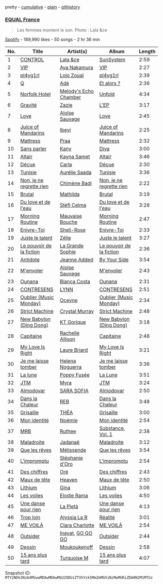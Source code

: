 pretty - [cumulative](/playlists/cumulative/37i9dQZF1DX4kZR8vL5oVX.md) - [plain](/playlists/plain/37i9dQZF1DX4kZR8vL5oVX) - [githistory](https://github.githistory.xyz/mackorone/spotify-playlist-archive/blob/main/playlists/plain/37i9dQZF1DX4kZR8vL5oVX)

### [EQUAL France](https://open.spotify.com/playlist/37i9dQZF1DX4kZR8vL5oVX)

> Les femmes montent le son\. Photo : Lala &ce

[Spotify](https://open.spotify.com/user/spotify) - 189,990 likes - 50 songs - 2 hr 36 min

| No. | Title | Artist(s) | Album | Length |
|---|---|---|---|---|
| 1 | [CONTROL](https://open.spotify.com/track/0BJQL4uOXzJCwtVQO141SQ) | [Lala &ce](https://open.spotify.com/artist/1AKP8Tnz8KfOdRM4mqvNtF) | [SunSystem](https://open.spotify.com/album/2iZTwsFoNuV7KywtKM7lVT) | 2:59 |
| 2 | [VIP](https://open.spotify.com/track/6NCJTDAQsOErJGv7mhdvsB) | [Aya Nakamura](https://open.spotify.com/artist/7IlRNXHjoOCgEAWN5qYksg) | [VIP](https://open.spotify.com/album/4CwFdN37OjqRPYh4nri0w2) | 2:27 |
| 3 | [pl4yg1rl](https://open.spotify.com/track/3xA9Cta8gafKNV1xNpMK2r) | [Lolo Zouaï](https://open.spotify.com/artist/2qDIR2WlcW3llkGqJWg9VJ) | [pl4yg1rl](https://open.spotify.com/album/1xQEgoJUeY0K2pc0p8LLXG) | 2:39 |
| 4 | [Q](https://open.spotify.com/track/5hGUYAw9wrOpRBank5mIV9) | [Adé](https://open.spotify.com/artist/3NIFl4tsySuu3eu8Yt8c0s) | [Et alors ?](https://open.spotify.com/album/2UKWuWCmesuNXNsFbdbEVw) | 2:36 |
| 5 | [Norfolk Hotel](https://open.spotify.com/track/78YBItbz15ENXz3F67cDno) | [Melody's Echo Chamber](https://open.spotify.com/artist/1S0vL284jxZYKtZQ2jsQ2X) | [Unfold](https://open.spotify.com/album/7M9pKniOt8uH8sWQwdQFMD) | 4:34 |
| 6 | [Gravité](https://open.spotify.com/track/5fBkJQXG6UiwGUkZtkVMKz) | [Zazie](https://open.spotify.com/artist/3FLS6y4AR3126l4D06V0ZD) | [L'EP](https://open.spotify.com/album/30Sl2MlX4q0DBQni39JFFo) | 3:17 |
| 7 | [Love](https://open.spotify.com/track/0crgq6PLl60iznPz45NEHP) | [Aloïse Sauvage](https://open.spotify.com/artist/5LYSuLVsB6OVxkDY107AyQ) | [Love](https://open.spotify.com/album/0uKQKIBzN5kpJSuiybdgVt) | 2:45 |
| 8 | [Juice of Mandarins](https://open.spotify.com/track/6bhvNNx8aX9HPgOvr37gi7) | [Ibeyi](https://open.spotify.com/artist/5Q8NEHGX70m1kkojbtm8wa) | [Juice of Mandarins](https://open.spotify.com/album/60XsW89G7Tq5vj3bnNveMY) | 2:25 |
| 9 | [Mattress](https://open.spotify.com/track/117LsXmdWsAaodcvRBQfYe) | [Praa](https://open.spotify.com/artist/2BEp4lORHjjxT1zuqRTxIt) | [Mattress](https://open.spotify.com/album/2jNE05koiPr9OupkN8NG7b) | 2:32 |
| 10 | [Sans parler](https://open.spotify.com/track/4TG1is37AKB2ssrWIENYBw) | [Kany](https://open.spotify.com/artist/0bD7mEP1eG7KRK84O1SjkF) | [Diya](https://open.spotify.com/album/3GFQBfgqtvfEe8fjn7b0g4) | 3:00 |
| 11 | [Altaïr](https://open.spotify.com/track/3MqUS4BDyK2p4L1ydqXRYT) | [Kayna Samet](https://open.spotify.com/artist/3qLpAs6VLppZrKlI0CXK6k) | [Altaïr](https://open.spotify.com/album/5GZSqUuKkETaKYOtEBSwD4) | 3:46 |
| 12 | [Déçue](https://open.spotify.com/track/7lcciWNpJlTYwyxVIPAGjB) | [Carla](https://open.spotify.com/artist/7dgCfYEmAX7OxaYWgCGxAr) | [Déçue](https://open.spotify.com/album/0D0P4sA5zO4EYH41yFFhTD) | 2:30 |
| 13 | [Tunisie](https://open.spotify.com/track/1fj8TuCYneYtKsVmIJG4N6) | [Aurélie Saada](https://open.spotify.com/artist/4hXlAArOvdCE7yvxblLjHh) | [Tunisie](https://open.spotify.com/album/6Ru27IhNy926jX1r4dpa0G) | 3:36 |
| 14 | [Non, je ne regrette rien](https://open.spotify.com/track/3v6J3r5vvdsuSYhXxtpoJB) | [Chimène Badi](https://open.spotify.com/artist/04kcokUKRXC8btCcOMLi8z) | [Non, je ne regrette rien](https://open.spotify.com/album/2CEz7hWhfPXGkMfaProcaw) | 2:22 |
| 15 | [Brutal](https://open.spotify.com/track/4CFXJ7j7YRfx1hhnGeRgd2) | [Mathilda](https://open.spotify.com/artist/3G3kiaWiTm0mUdzujLRuji) | [Brutal](https://open.spotify.com/album/0mooNMz8mNrlH7SjQF8TXH) | 3:19 |
| 16 | [Du love et de l'eau](https://open.spotify.com/track/7Kw007ZdpJK64xwI5GHDsa) | [Stéfi Celma](https://open.spotify.com/artist/0fMSqSfAS3Bv91cw1QBkXZ) | [Du love et de l'eau](https://open.spotify.com/album/2TobEk26m7VGC1MVMUMBSk) | 3:28 |
| 17 | [Morning Routine](https://open.spotify.com/track/2NkaoVNbCdy61p8OZwSKj6) | [Mauvaise Bouche](https://open.spotify.com/artist/5kmLM9mSvPHT8SxGS9DqCo) | [Morning Routine](https://open.spotify.com/album/6ANSi4Fg2BMTmbpurZxMPs) | 2:47 |
| 18 | [Enivre\-Toi](https://open.spotify.com/track/09YuxzYQ3H1mgYORxsUPcZ) | [Sheli\-Rose](https://open.spotify.com/artist/4fSnFfDmsZhnsH1ec8bmEF) | [Enivre\-Toi](https://open.spotify.com/album/5ZyBZ2VLqEIxJ7YHqRtcRV) | 2:33 |
| 19 | [Juste le talent](https://open.spotify.com/track/10tDhzLvMjWYjOuumnCGdx) | [Zélie](https://open.spotify.com/artist/0TGeOStDbxqVi8UJdBQsEx) | [Juste le talent](https://open.spotify.com/album/7f6D22X9OlC1JIOBNf2eVX) | 3:27 |
| 20 | [Le pouvoir de la fiction](https://open.spotify.com/track/6x4irM2szQwYoWtybJCnW9) | [La Grande Sophie](https://open.spotify.com/artist/76IqDKTydgWzyIuNpUD3Jg) | [Le pouvoir de la fiction](https://open.spotify.com/album/6GC2dnUzWME9nGWTElpIQh) | 2:36 |
| 21 | [Antidote](https://open.spotify.com/track/6hfyg01cT0psERGwblYKs0) | [Jeanne Added](https://open.spotify.com/artist/5TEGxYftTkeKmLXkZjHNUE) | [By Your Side](https://open.spotify.com/album/4lfxrZaJHbw7kbE6yZ2arb) | 3:54 |
| 22 | [M'envoler](https://open.spotify.com/track/2ODg2TeOl92FZugDpBG1Xh) | [Aloïse Sauvage](https://open.spotify.com/artist/5LYSuLVsB6OVxkDY107AyQ) | [M'envoler](https://open.spotify.com/album/0iToTNo1vgFuk1WLRZNBbh) | 2:43 |
| 23 | [Ounana](https://open.spotify.com/track/5vG6arj1VenNFvm33XTAoP) | [Bianca Costa](https://open.spotify.com/artist/1DcL22xdIWcdNa4ZHaXZjT) | [Ounana](https://open.spotify.com/album/5usO7FkdsJQRcRL3FckUFH) | 2:31 |
| 24 | [CONTRESENS](https://open.spotify.com/track/30VhZNP5duxROC70ugow1w) | [LYNN](https://open.spotify.com/artist/2iKQgImU0tNvy43Qs0lfyX) | [CONTRESENS](https://open.spotify.com/album/2Z9Yj4fLaNRaWNGzzc94FY) | 2:51 |
| 25 | [Oublier \(Music Monday\)](https://open.spotify.com/track/7dx2Fl6o4UqRT6sUNskitx) | [Ocevne](https://open.spotify.com/artist/0K4D8NX2d2sMQlvWcfLhSL) | [Oublier \(Music Monday\)](https://open.spotify.com/album/7FrXZtOcGmHoIqCsh2TD22) | 2:34 |
| 26 | [Strict Machine](https://open.spotify.com/track/5JqCNsl6WOfoo459O2aCSt) | [Crystal Murray](https://open.spotify.com/artist/2lRXAjsNoYGqyYkgHxk5OH) | [Strict Machine](https://open.spotify.com/album/2o35pypSO4z5NzRG7aVFM3) | 2:48 |
| 27 | [New Babylon \(Ding Dong\)](https://open.spotify.com/track/6ZwcJ3aM7wUfAQUqrmoad1) | [KT Gorique](https://open.spotify.com/artist/2UQaGEb3EMAa01ibiQaEsh) | [New Babylon \(Ding Dong\)](https://open.spotify.com/album/42WWZHsT2XEUfTKPjmBl5p) | 3:18 |
| 28 | [Capitaine](https://open.spotify.com/track/6YXKWDzApCClFLG2Q4E9Lc) | [Rachelle Allison](https://open.spotify.com/artist/5M0cj31cGkk0sbevwtSG52) | [Capitaine](https://open.spotify.com/album/79rMntmBrEnavBiAdxHAHW) | 2:48 |
| 29 | [My Love Is Right](https://open.spotify.com/track/4sFe0QbAZEE5nEAXRyy7Xx) | [Laure Briard](https://open.spotify.com/artist/01kBbtD0A37qtJ9EdA3Fm1) | [My Love Is Right](https://open.spotify.com/album/3S0AW0edQgeyAc4qs6lJ5C) | 3:21 |
| 30 | [Je me laisse tomber](https://open.spotify.com/track/79j7MleSkzvg1jI20h9d74) | [Helena Noguerra](https://open.spotify.com/artist/4nclLyMzRhXUJvQU89sTm6) | [Je me laisse tomber](https://open.spotify.com/album/5XlrP7JmKVpK0MrvFDNRw5) | 3:36 |
| 31 | [La lune](https://open.spotify.com/track/69UYh1FffcoJcadeOiIpOt) | [Poppy Fusée](https://open.spotify.com/artist/5IFUbcd4w9UlVpsMNfY4FT) | [La Lune](https://open.spotify.com/album/6bK58gR6Koh8O94W9qevFm) | 3:51 |
| 32 | [JTM](https://open.spotify.com/track/2qBSFAWO96E9Vy4RcFaXiR) | [Myra](https://open.spotify.com/artist/0CREEnqrPXZUTyHKATsUWE) | [JTM](https://open.spotify.com/album/12HDdGXjVHHLiuNc5ZAuWW) | 3:24 |
| 33 | [Almodovar](https://open.spotify.com/track/6FJH3I476biUvEjQYsZbaY) | [SARA SOFIA](https://open.spotify.com/artist/1gpoxohUsapx6qpKkyOCWL) | [Almodovar](https://open.spotify.com/album/1X6JmfZc1G4H27JhmCCVlq) | 2:50 |
| 34 | [Dans la Chaleur](https://open.spotify.com/track/027KMnt9OZofLLFvJeGTWZ) | [REB](https://open.spotify.com/artist/6wAoRA0lIGIzF1SmduUg32) | [Dans la Chaleur](https://open.spotify.com/album/2tYY9qw3JkrNrlEfUToQ2U) | 3:48 |
| 35 | [Grisaille](https://open.spotify.com/track/6yLhM0azbIFm0TTjExXyx7) | [THÉA](https://open.spotify.com/artist/6GGkEuZHoNpJsKYNZml2gL) | [Grisaille](https://open.spotify.com/album/0BWHhXM5vMsHrMZqX6f3Oi) | 3:00 |
| 36 | [Mon identité](https://open.spotify.com/track/5bbcWihkD1ccm8woYyCfXN) | [Noémie](https://open.spotify.com/artist/6I4Y1OpnBcs0srZPVBGAxO) | [Mon identité](https://open.spotify.com/album/6QhT1vDeToj5Ds6LX29dxB) | 2:54 |
| 37 | [MRB](https://open.spotify.com/track/2cjgFTARCIR9oGHfH4h33f) | [Ruthee](https://open.spotify.com/artist/43Lkhar9oQ9sIpFXzwhe0T) | [Substance, Vol\. 1](https://open.spotify.com/album/7EUuntezCgCSJAZpKt89xG) | 2:38 |
| 38 | [Maladroite](https://open.spotify.com/track/10ZFy3BaH8YNalucqf9Hgg) | [Jadanaë](https://open.spotify.com/artist/7qWpcLPHqE4eMj41jlOjvs) | [Maladroite](https://open.spotify.com/album/0yGyHMBm1dcR2QBiRHwIoj) | 3:12 |
| 39 | [Que les rêves](https://open.spotify.com/track/2RCnfQhmyXQGmYMRBQz7EF) | [Mélissende](https://open.spotify.com/artist/1WQ43Zwk8Ry5Q6Y46OWJkt) | [Que les rêves](https://open.spotify.com/album/5Kw43QcnJd9SDKcgr3gvwG) | 3:54 |
| 40 | [L'impromptu](https://open.spotify.com/track/4sZYEhggoilJ0t1fRKqMon) | [Stéphanie d'Oro](https://open.spotify.com/artist/5K1N9ke3dgGnrWmasCHQT3) | [L'impromptu](https://open.spotify.com/album/7euVlwXWzDrdDJtZCebKWD) | 2:54 |
| 41 | [Des chiffres](https://open.spotify.com/track/3P3XSkJkFbdEom2Hbc7A9z) | [Oré](https://open.spotify.com/artist/0VX9r6wU2vWrUg3EnKZVj4) | [Des chiffres](https://open.spotify.com/album/2A2vWtWqKaPumHvyibX6EJ) | 2:43 |
| 42 | [Maux de tête](https://open.spotify.com/track/13D5HrejdIzNzPnaQjnx0N) | [Heaven](https://open.spotify.com/artist/3JHcjQW200sbrGQeWPeRnG) | [Maux de tête](https://open.spotify.com/album/6OC9Rbnw6pu2hfPgSzls7Y) | 2:50 |
| 43 | [Lithium](https://open.spotify.com/track/4fEATCg8Kor1Pp7C3U7Zk6) | [Gina](https://open.spotify.com/artist/46UUjj9c7Qx8SxLogphyzH) | [Lithium](https://open.spotify.com/album/2Wz5T4OoFq9p7muAX0U100) | 3:06 |
| 44 | [Les voiles](https://open.spotify.com/track/5sEC7iaiegqDh3GtxRfyyd) | [Elodie Rama](https://open.spotify.com/artist/7szuplhzxUcgWSPs2CXys3) | [Les voiles](https://open.spotify.com/album/1OBpGQvMbeMzrPNKBOVo2r) | 4:50 |
| 45 | [Une danse pour rien](https://open.spotify.com/track/6DsnFSxccQe4SGMPpZSOkx) | [La Pietà](https://open.spotify.com/artist/5P0atd21WQems5FDKnBysF) | [Une danse pour rien](https://open.spotify.com/album/5C0WfzSs1wWrN3wiE6j9RA) | 4:13 |
| 46 | [Trop loin](https://open.spotify.com/track/6yJCoVdB2Lf89ep9khOYp4) | [Alyssia La R](https://open.spotify.com/artist/76rkN3xGb4V2icAaLdAeVO) | [Réalité](https://open.spotify.com/album/3hkgmqI7y6Vr9at4N7VPVc) | 3:01 |
| 47 | [ME VOILÀ](https://open.spotify.com/track/3qJzUKj78n8JzdxFjkfkGr) | [Clara Charlotte](https://open.spotify.com/artist/2j2XsTjam1x6HjXkoPu2ki) | [ME VOILÀ](https://open.spotify.com/album/1xmDvMNKREJDfHBVjexEnm) | 2:54 |
| 48 | [Outsider](https://open.spotify.com/track/7ocQ4cvIfJBzZClMPvoWjE) | [Inayat](https://open.spotify.com/artist/3dhYxA8Qs2Y1Nt93uU7ey6), [GO GO GO](https://open.spotify.com/artist/4LahtNGtJiYUVUTw6yjR8f) | [Outsider](https://open.spotify.com/album/472lwBkjiGklRs51cQgJey) | 2:44 |
| 49 | [Dessin](https://open.spotify.com/track/4e0a4fagqACP5WioqMJADN) | [Moukoukenoff](https://open.spotify.com/artist/5ttzh5c5okYxvTOEaEgL7S) | [Dessin](https://open.spotify.com/album/42YwVNaBOZ1obLg0Eazcaq) | 2:58 |
| 50 | [15 ans plus tard](https://open.spotify.com/track/0OhEJjCKb7kmAaxSiaEp7Z) | [Turquoise M](https://open.spotify.com/artist/3MbVetgAiX77R6xRxd8D1V) | [15 ans plus tard](https://open.spotify.com/album/1dCOnLcoy6Ybdfaez34viY) | 4:07 |

Snapshot ID: `MTY2NDk3NzA4MSwwMDAwMDAwMGU2ODUzZTVhYzk5MmZmMGViNzMwMGRiZDA0N2M1MTUz`
